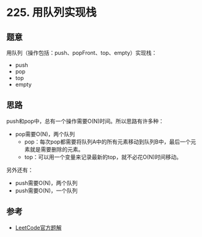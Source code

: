 # 225. 用队列实现栈

## 题意

用队列（操作包括：push、popFront、top、empty）实现栈：

- push
- pop
- top
- empty

## 思路

push和pop中，总有一个操作需要O(N)时间。所以思路有许多种：

- pop需要O(N)，两个队列
  - pop：每次pop都需要将队列A中的所有元素移动到队列B中，最后一个元素就是需要删除的元素。
  - top：可以用一个变量来记录最新的top，就不必花O(N)时间移动。

另外还有：

- push需要O(N)，两个队列
- push需要O(N)，一个队列

## 参考

- [LeetCode官方题解](https://leetcode-cn.com/problems/implement-stack-using-queues/solution/yong-dui-lie-shi-xian-zhan-by-leetcode/)
